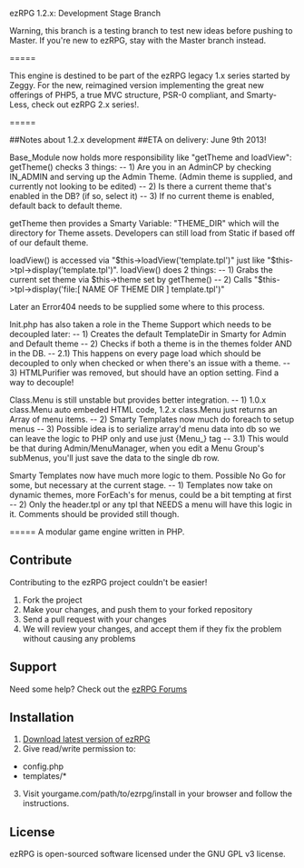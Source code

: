 ezRPG 1.2.x: Development Stage Branch

Warning, this branch is a testing branch to test new ideas before pushing to Master. If you're new to ezRPG,
stay with the Master branch instead. 

=====

This engine is destined to be part of the ezRPG legacy 1.x series started by Zeggy. For the new, reimagined version implementing the great new offerings of PHP5, a true MVC structure, PSR-0 compliant, and Smarty-Less, check out ezRPG 2.x series!.

=====

##Notes about 1.2.x development
##ETA on delivery: June 9th 2013!

Base_Module now holds more responsibility like "getTheme and loadView":
getTheme() checks 3 things:
	-- 1) Are you in an AdminCP by checking IN_ADMIN and serving up the Admin Theme. (Admin theme is supplied, and currently not looking to be edited)
	-- 2) Is there a current theme that's enabled in the DB? (if so, select it)
	-- 3) If no current theme is enabled, default back to default theme.
	
getTheme then provides a Smarty Variable: "THEME_DIR" which will the directory for Theme assets. Developers can still load from Static if based off of our default theme.

loadView() is accessed via "$this->loadView('template.tpl')" just like "$this->tpl->display('template.tpl')".
loadView() does 2 things:
	-- 1) Grabs the current set theme via $this->theme set by getTheme()
	-- 2) Calls "$this->tpl->display('file:[ NAME OF THEME DIR ] template.tpl')" 
	
Later an Error404 needs to be supplied some where to this process.

Init.php has also taken a role in the Theme Support which needs to be decoupled later:
	-- 1) Creates the default TemplateDir in Smarty for Admin and Default theme
	-- 2) Checks if both a theme is in the themes folder AND in the DB.
		-- 2.1) This happens on every page load which should be decoupled to only when checked or when there's an issue with a theme.
	-- 3) HTMLPurifier was removed, but should have an option setting. Find a way to decouple!

Class.Menu is still unstable but provides better integration.
	-- 1) 1.0.x class.Menu auto embeded HTML code, 1.2.x class.Menu just returns an Array of menu items.
	-- 2) Smarty Templates now much do foreach to setup menus
	-- 3) Possible idea is to serialize array'd menu data into db so we can leave the logic to PHP only and use just {Menu_} tag
		-- 3.1) This would be that during Admin/MenuManager, when you edit a Menu Group's subMenus, you'll just save the data to the single db row.
	
Smarty Templates now have much more logic to them. Possible No Go for some, but necessary at the current stage.
	-- 1) Templates now take on dynamic themes, more ForEach's for menus, could be a bit tempting at first
	-- 2) Only the header.tpl or any tpl that NEEDS a menu will have this logic in it. Comments should be provided still though.
	

=====
A modular game engine written in PHP.

## Contribute
Contributing to the ezRPG project couldn't be easier!

1. Fork the project
2. Make your changes, and push them to your forked repository
3. Send a pull request with your changes
4. We will review your changes, and accept them if they fix the problem without causing any problems

## Support
Need some help? Check out the [ezRPG Forums](http://www.ezrpgproject.net/)

## Installation

1. [Download latest version of ezRPG](https://github.com/ezrpg/ezrpg/tags)
2. Give read/write permission to:
  * config.php
  * templates/*
3. Visit yourgame.com/path/to/ezrpg/install in your browser and follow the instructions.

## License

ezRPG is open-sourced software licensed under the GNU GPL v3 license.


